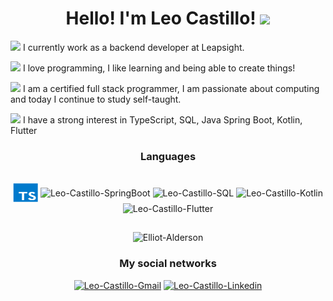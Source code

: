 <h1 align="center">Hello! I'm Leo Castillo!&nbsp;<img src="https://media.giphy.com/media/HKlhoMBuKLzorqpRR6/giphy.gif" height="30"></h1>
<p align="left"><img src="https://media.giphy.com/media/8m4gPv1UFz1jmiCtKd/giphy.gif" height="30">&nbsp;I currently work as a backend developer at Leapsight.</p>
<p align="left"><img src="https://media.giphy.com/media/juua9i2c2fA0AIp2iq/giphy.gif" height="30">&nbsp;I love programming, I like learning and being able to create things!</p>
<p align="left"><img src="https://media.giphy.com/media/WFZvB7VIXBgiz3oDXE/giphy.gif" height="30">&nbsp;I am a certified full stack programmer, I am passionate about computing and today I continue to study self-taught.</p>
<p align="left"><img src="https://media.giphy.com/media/Ll22OhMLAlVDb8UQWe/giphy.gif" height="30">&nbsp;I have a strong interest in TypeScript, SQL, Java Spring Boot, Kotlin, Flutter</p>


<h3 align="center">Languages</h3>
<div style="display: inline_block" align="center"><br>
  <img align="center" alt="Leo-Castillo-Ts" height="30" width="40" src="https://raw.githubusercontent.com/devicons/devicon/master/icons/typescript/typescript-plain.svg">
  <img align="center" alt="Leo-Castillo-SpringBoot" height="30" src="https://img.icons8.com/?size=100&id=90519&format=png&color=000000">
  <img align="center" alt="Leo-Castillo-SQL" height="30" src="https://www.svgrepo.com/show/331760/sql-database-generic.svg">
  <img align="center" alt="Leo-Castillo-Kotlin" height="30" src="https://upload.wikimedia.org/wikipedia/commons/thumb/0/06/Kotlin_Icon.svg/2048px-Kotlin_Icon.svg.png">
  <img align="center" alt="Leo-Castillo-Flutter" height="30" src="https://img.icons8.com/?size=100&id=7I3BjCqe9rjG&format=png&color=000000">
</div>
  
  ##
  
<p align="center">
  <img src="https://media.giphy.com/media/W3klTgJuKy5vymEoe7/giphy.gif" alt="Elliot-Alderson" />
</p>
 
<h3 align="center">My social networks</h3>
<div align="center"> 
  <a href = "mailto:leocastillofavierx@gmail.com"><img src="https://img.shields.io/badge/-Gmail-%23333?style=for-the-badge&logo=gmail&logoColor=white"  alt="Leo-Castillo-Gmail" target="_blank"></a>
  <a href="https://www.linkedin.com/in/leocastillof" target="_blank"><img src="https://img.shields.io/badge/-LinkedIn-%230077B5?style=for-the-badge&logo=linkedin&logoColor=white"  alt="Leo-Castillo-Linkedin" target="_blank"></a> 
</div>
